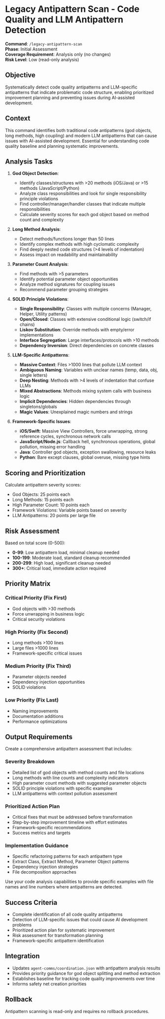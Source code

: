 # Legacy Antipattern Scan - Code Quality and LLM Antipattern Detection

**Command**: `/legacy-antipattern-scan`  
**Phase**: Initial Assessment  
**Coverage Requirement**: Analysis only (no changes)  
**Risk Level**: Low (read-only analysis)

## Objective

Systematically detect code quality antipatterns and LLM-specific antipatterns that indicate problematic code structure, enabling prioritized improvement planning and preventing issues during AI-assisted development.

## Context

This command identifies both traditional code antipatterns (god objects, long methods, high coupling) and modern LLM antipatterns that can cause issues with AI-assisted development. Essential for understanding code quality baseline and planning systematic improvements.

## Analysis Tasks

1. **God Object Detection**:
   - Identify classes/structures with >20 methods (iOS/Java) or >15 methods (JavaScript/Python)
   - Analyze class responsibilities and look for single responsibility principle violations
   - Find controller/manager/handler classes that indicate multiple responsibilities
   - Calculate severity scores for each god object based on method count and complexity

2. **Long Method Analysis**:
   - Detect methods/functions longer than 50 lines
   - Identify complex methods with high cyclomatic complexity
   - Find deeply nested code structures (>4 levels of indentation)
   - Assess impact on readability and maintainability

3. **Parameter Count Analysis**:
   - Find methods with >5 parameters
   - Identify potential parameter object opportunities
   - Analyze method signatures for coupling issues
   - Recommend parameter grouping strategies

4. **SOLID Principle Violations**:
   - **Single Responsibility**: Classes with multiple concerns (Manager, Helper, Utility patterns)
   - **Open/Closed**: Classes with extensive conditional logic (switch/if chains)
   - **Liskov Substitution**: Override methods with empty/error implementations
   - **Interface Segregation**: Large interfaces/protocols with >10 methods
   - **Dependency Inversion**: Direct dependencies on concrete classes

5. **LLM-Specific Antipatterns**:
   - **Massive Context**: Files >1000 lines that pollute LLM context
   - **Ambiguous Naming**: Variables with unclear names (temp, data, obj, single letters)
   - **Deep Nesting**: Methods with >4 levels of indentation that confuse LLMs
   - **Mixed Abstractions**: Methods mixing system calls with business logic
   - **Implicit Dependencies**: Hidden dependencies through singletons/globals
   - **Magic Values**: Unexplained magic numbers and strings

6. **Framework-Specific Issues**:
   - **iOS/Swift**: Massive View Controllers, force unwrapping, strong reference cycles, synchronous network calls
   - **JavaScript/Node.js**: Callback hell, synchronous operations, global pollution, missing error handling
   - **Java**: Controller god objects, exception swallowing, resource leaks
   - **Python**: Bare except clauses, global overuse, missing type hints

## Scoring and Prioritization

Calculate antipattern severity scores:
- God Objects: 25 points each
- Long Methods: 15 points each  
- High Parameter Count: 10 points each
- Framework Violations: Variable points based on severity
- LLM Antipatterns: 20 points per large file

## Risk Assessment

Based on total score (0-500):
- **0-99**: Low antipattern load, minimal cleanup needed
- **100-199**: Moderate load, standard cleanup recommended
- **200-299**: High load, significant cleanup needed  
- **300+**: Critical load, immediate action required

## Priority Matrix

### Critical Priority (Fix First)
- God objects with >30 methods
- Force unwrapping in business logic
- Critical security violations

### High Priority (Fix Second)  
- Long methods >100 lines
- Large files >1000 lines
- Framework-specific critical issues

### Medium Priority (Fix Third)
- Parameter objects needed
- Dependency injection opportunities
- SOLID violations

### Low Priority (Fix Last)
- Naming improvements
- Documentation additions
- Performance optimizations

## Output Requirements

Create a comprehensive antipattern assessment that includes:

### Severity Breakdown
- Detailed list of god objects with method counts and file locations
- Long methods with line counts and complexity indicators  
- High parameter count methods with suggested parameter objects
- SOLID principle violations with specific examples
- LLM antipatterns with context pollution assessment

### Prioritized Action Plan
- Critical fixes that must be addressed before transformation
- Step-by-step improvement timeline with effort estimates
- Framework-specific recommendations
- Success metrics and targets

### Implementation Guidance
- Specific refactoring patterns for each antipattern type
- Extract Class, Extract Method, Parameter Object patterns
- Dependency injection strategies
- File decomposition approaches

Use your code analysis capabilities to provide specific examples with file names and line numbers where antipatterns are detected.

## Success Criteria
- Complete identification of all code quality antipatterns
- Detection of LLM-specific issues that could cause AI development problems  
- Prioritized action plan for systematic improvement
- Risk assessment for transformation planning
- Framework-specific antipattern identification

## Integration
- Updates `agent-comms/coordination.json` with antipattern analysis results
- Provides priority guidance for god object splitting and method extraction
- Establishes baseline for tracking code quality improvements over time
- Informs safety net creation priorities

## Rollback
Antipattern scanning is read-only and requires no rollback procedures.
